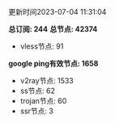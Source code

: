 更新时间2023-07-04 11:31:04

**总订阅: 244**
**总节点: 42374**
- vless节点: 91

**google ping有效节点: 1658**
- v2ray节点: 1533
- ss节点: 62
- trojan节点: 60
- ssr节点: 3
